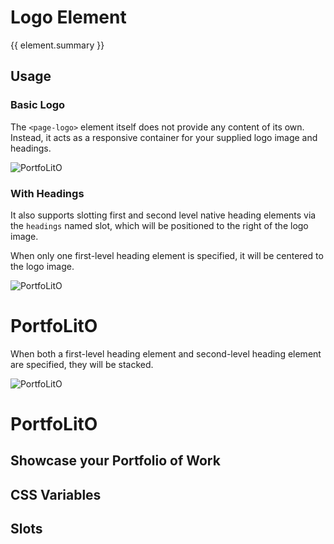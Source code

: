 <script setup>
import {inject} from "vue";
const element = inject("manifest").for("page", "logo");
</script>

<style scoped>
.demo :deep(.content) {
  justify-self: center;
}
</style>

# Logo Element

{{ element.summary }}

## Usage

### Basic Logo

The `<page-logo>` element itself does not provide any content of its own.
Instead, it acts as a responsive container for your supplied logo image and headings.

<demo>
  <page-logo>
    <img src="/logo.svg" alt="PortfoLitO" />
  </page-logo>
  <template #source>
    <body>
      <page-header>
        {{preview}}
      </page-header>
      <page-main>
        <!-- Your Content -->
      </page-main>
    </body>
  </template>
</demo>

### With Headings

It also supports slotting first and second level native heading elements via the `headings` named slot,
which will be positioned to the right of the logo image.

When only one first-level heading element is specified, it will be centered to the logo image.

<demo>
  <page-logo>
    <img src="/logo.svg" alt="PortfoLitO" />
    <h1 slot="headings">PortfoLitO</h1>
  </page-logo>
</demo>

When both a first-level heading element and second-level heading element are specified, they will be stacked.

<demo>
  <page-logo>
    <img src="/logo.svg" alt="PortfoLitO" />
    <h1 slot="headings">PortfoLitO</h1>
    <h2 slot="headings">Showcase your Portfolio of Work</h2>
  </page-logo>
</demo>

## CSS Variables

<declaration :rows="element.cssProperties" />

## Slots

<declaration :rows="element.slots" />